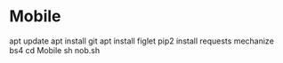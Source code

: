 # Mobile

apt update
apt install git
apt install figlet
pip2 install requests mechanize bs4
cd Mobile
sh nob.sh
